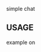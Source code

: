 simple chat

## USAGE

example on [](https://rocksride.github.io/Simple-Vue.js-Node.js-Socket.io-CHAT/)